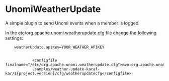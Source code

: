 <!--
  ~ Licensed to the Apache Software Foundation (ASF) under one or more
  ~ contributor license agreements.  See the NOTICE file distributed with
  ~ this work for additional information regarding copyright ownership.
  ~ The ASF licenses this file to You under the Apache License, Version 2.0
  ~ (the "License"); you may not use this file except in compliance with
  ~ the License.  You may obtain a copy of the License at
  ~
  ~      http://www.apache.org/licenses/LICENSE-2.0
  ~
  ~ Unless required by applicable law or agreed to in writing, software
  ~ distributed under the License is distributed on an "AS IS" BASIS,
  ~ WITHOUT WARRANTIES OR CONDITIONS OF ANY KIND, either express or implied.
  ~ See the License for the specific language governing permissions and
  ~ limitations under the License.
  -->


# UnomiWeatherUpdate
A simple plugin to send Unomi events when a member is logged


In the etc/org.apache.unomi.weatherupdate.cfg file change the following settings:

        weatherUpdate.apiKey=YOUR_WEATHER_APIKEY
        
        
                <configfile finalname="/etc/org.apache.unomi.weatherupdate.cfg">mvn:org.apache.unomi
                .samples/weather-update-karaf-kar/${project.version}/cfg/weatherupdatecfg</configfile>


